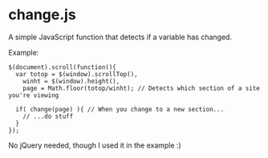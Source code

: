 # change.js
A simple JavaScript function that detects if a variable has changed. 

Example:

    $(document).scroll(function(){
      var totop = $(window).scrollTop(),
        winht = $(window).height(),
        page = Math.floor(totop/winht); // Detects which section of a site you're viewing
      
      if( change(page) ){ // When you change to a new section...
        // ...do stuff
      }
    });

No jQuery needed, though I used it in the example :)

